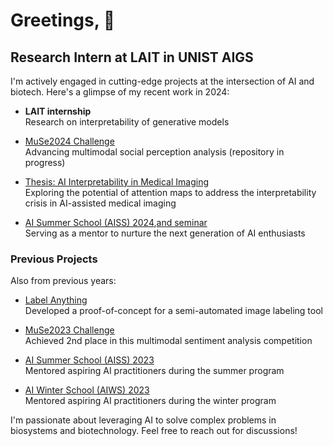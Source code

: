 # Greetings, 👋

## Research Intern at LAIT in UNIST AIGS

I'm actively engaged in cutting-edge projects at the intersection of AI and biotech. Here's a glimpse of my recent work in 2024:

- **LAIT internship**  
  Research on interpretability of generative models

- [MuSe2024 Challenge](https://github.com/kyleok/MuSe2024)  
  Advancing multimodal social perception analysis (repository in progress)
  
- [Thesis: AI Interpretability in Medical Imaging](https://github.com/ugent-korea/attention_maps/)  
  Exploring the potential of attention maps to address the interpretability crisis in AI-assisted medical imaging

- [AI Summer School (AISS) 2024](https://github.com/powersimmani/AISS2024),[and seminar](https://github.com/powersimmani/RC4_IRTP_Seminar_2024_Summer)  
  Serving as a mentor to nurture the next generation of AI enthusiasts

### Previous Projects

Also from previous years:

- [Label Anything](https://github.com/kyleok/Label-Anything)  
  Developed a proof-of-concept for a semi-automated image labeling tool

- [MuSe2023 Challenge](https://github.com/kyleok/MUSE2023_clean)  
  Achieved 2nd place in this multimodal sentiment analysis competition

- [AI Summer School (AISS) 2023](https://github.com/kyleok/AISS2023)  
  Mentored aspiring AI practitioners during the summer program

- [AI Winter School (AIWS) 2023](https://github.com/kyleok/AIWS2023)  
  Mentored aspiring AI practitioners during the winter program

I'm passionate about leveraging AI to solve complex problems in biosystems and biotechnology.
Feel free to reach out for discussions!
